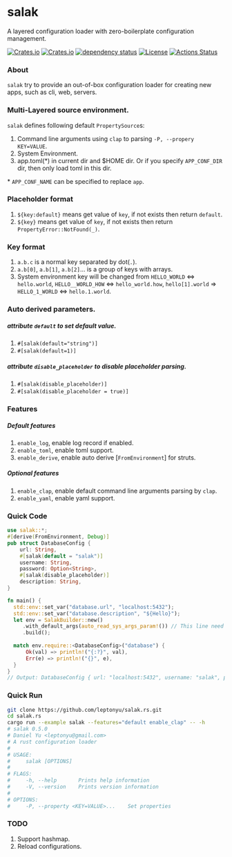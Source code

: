 # salak
A layered configuration loader with zero-boilerplate configuration management.

[![Crates.io](https://img.shields.io/crates/v/salak?style=flat-square)](https://crates.io/crates/salak)
[![Crates.io](https://img.shields.io/crates/d/salak?style=flat-square)](https://crates.io/crates/salak)
[![dependency status](https://deps.rs/repo/github/leptonyu/salak.rs/status.svg)](https://deps.rs/crate/salak)
[![License](https://img.shields.io/badge/license-MIT-blue?style=flat-square)](https://github.com/leptonyu/salak.rs/blob/master/LICENSE-MIT)
[![Actions Status](https://github.com/leptonyu/salak.rs/workflows/Rust/badge.svg)](https://github.com/leptonyu/salak.rs/actions)

### About
`salak` try to provide an out-of-box configuration loader for creating new apps, such as cli, web, servers.

### Multi-Layered source environment.
`salak` defines following default `PropertySource`s:
1. Command line arguments using `clap` to parsing `-P, --propery KEY=VALUE`.
2. System Environment.
3. app.toml(*) in current dir and $HOME dir. Or if you specify `APP_CONF_DIR` dir, then only load toml in this dir.

\* `APP_CONF_NAME` can be specified to replace `app`.

### Placeholder format
1. `${key:default}` means get value of `key`, if not exists then return `default`.
2. `${key}` means get value of `key`, if not exists then return `PropertyError::NotFound(_)`.

### Key format
1. `a.b.c` is a normal key separated by dot(`.`).
2. `a.b[0]`, `a.b[1]`, `a.b[2]`... is a group of keys with arrays.
3. System environment key will be changed from `HELLO_WORLD` <=> `hello.world`, `HELLO__WORLD_HOW` <=> `hello_world.how`, `hello[1].world` => `HELLO_1_WORLD` <=> `hello.1.world`.

### Auto derived parameters.

##### attribute `default` to set default value.
1. `#[salak(default="string")]`
2. `#[salak(default=1)]`

##### attribute `disable_placeholder` to disable placeholder parsing.
1. `#[salak(disable_placeholder)]`
2. `#[salak(disable_placeholder = true)]`

### Features

##### Default features
1. `enable_log`, enable log record if enabled.
2. `enable_toml`, enable toml support.
3. `enable_derive`, enable auto derive [`FromEnvironment`] for struts.

##### Optional features
1. `enable_clap`, enable default command line arguments parsing by `clap`.
2. `enable_yaml`, enable yaml support.


### Quick Code
```rust
use salak::*;
#[derive(FromEnvironment, Debug)]
pub struct DatabaseConfig {
    url: String,
    #[salak(default = "salak")]
    username: String,
    password: Option<String>,
    #[salak(disable_placeholder)]
    description: String,
}

fn main() {
  std::env::set_var("database.url", "localhost:5432");
  std::env::set_var("database.description", "${Hello}");
  let env = SalakBuilder::new()
     .with_default_args(auto_read_sys_args_param!()) // This line need enable feature `enable_clap`.
     .build();
 
  match env.require::<DatabaseConfig>("database") {
      Ok(val) => println!("{:?}", val),
      Err(e) => println!("{}", e),
  }
}
// Output: DatabaseConfig { url: "localhost:5432", username: "salak", password: None, description: "${Hello}" }
```

### Quick Run
```bash
git clone https://github.com/leptonyu/salak.rs.git
cd salak.rs
cargo run --example salak --features="default enable_clap" -- -h
# salak 0.5.0
# Daniel Yu <leptonyu@gmail.com>
# A rust configuration loader
# 
# USAGE:
#     salak [OPTIONS]
# 
# FLAGS:
#     -h, --help       Prints help information
#     -V, --version    Prints version information
# 
# OPTIONS:
#     -P, --property <KEY=VALUE>...    Set properties
```

### TODO
1. Support hashmap.
2. Reload configurations.